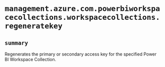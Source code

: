 # `management.azure.com.powerbiworkspacecollections.workspacecollections.regeneratekey`

## `summary`
Regenerates the primary or secondary access key for the specified Power BI Workspace Collection.


